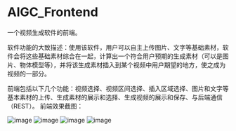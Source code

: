 # AIGC_Frontend

一个视频生成软件的前端。   

软件功能的大致描述：使用该软件，用户可以自主上传图片、文字等基础素材，软件会将这些基础素材综合在一起，计算出一个符合用户预期的生成素材（可以是图片、物体模型等），并将该生成素材插入到某个视频中用户期望的地方，使之成为视频的一部分。   

前端包括以下几个功能：视频选择、视频区间选择、插入区域选择、图片和文字等基本素材的上传、生成素材的展示和选择、生成视频的展示和保存、与后端通信（REST）。
前端效果截图：   

![image](https://github.com/qwq-y/ADS_Application/assets/94696811/bbdd1619-c9d3-4811-bc7f-e75980cf4092)
![image](https://github.com/qwq-y/ADS_Application/assets/94696811/fc803c36-51d9-41d3-b9e0-44d633467c99)
![image](https://github.com/qwq-y/ADS_Application/assets/94696811/0cfbec01-8f68-4bb2-a6da-7fe1ab8afe51)
![image](https://github.com/qwq-y/ADS_Application/assets/94696811/a99864ce-f3f8-4ae6-ae71-7b0c2d336f8b)

